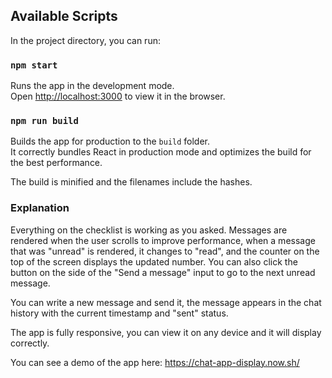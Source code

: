 ## Available Scripts

In the project directory, you can run:

### `npm start`

Runs the app in the development mode.<br />
Open [http://localhost:3000](http://localhost:3000) to view it in the browser.

### `npm run build`

Builds the app for production to the `build` folder.<br />
It correctly bundles React in production mode and optimizes the build for the best performance.

The build is minified and the filenames include the hashes.<br />

### Explanation
Everything on the checklist is working as you asked. Messages are rendered when the user scrolls to improve performance, when a message that was "unread" is rendered, it changes to "read", and the counter on the top of the screen displays the updated number. You can also click the button on the side of the "Send a message" input to go to the next unread message.

You can write a new message and send it, the message appears in the chat history with the current timestamp and "sent" status.

The app is fully responsive, you can view it on any device and it will display correctly.

You can see a demo of the app here: https://chat-app-display.now.sh/